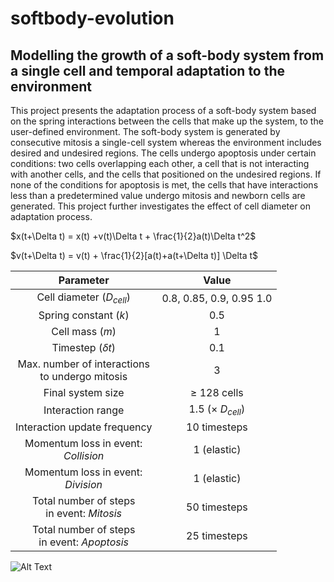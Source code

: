 # softbody-evolution
## **Modelling the growth of a soft-body system from a single cell and temporal adaptation to the environment**

This project presents the adaptation process of a soft-body system based on the spring interactions between the cells that make up the system, to the user-defined environment. The soft-body system is generated by consecutive mitosis a single-cell system whereas the environment includes desired and undesired regions. The cells undergo apoptosis under certain conditions: two cells overlapping each other, a cell that is not interacting with another cells, and the cells that positioned on the undesired regions. If none of the conditions for apoptosis is met, the cells that have interactions less than a predetermined value undergo mitosis and newborn cells are generated. This project further investigates the effect of cell diameter on adaptation process. 


$x(t+\Delta t) = x(t) +v(t)\Delta t + \frac{1}{2}a(t)\Delta t^2$

$v(t+\Delta t) = v(t) + \frac{1}{2}[a(t)+a(t+\Delta t)] \Delta t$

|   Parameter   |     Value     |
| :---: | :---: |
| Cell diameter $(D_{cell})$ | 0.8, 0.85, 0.9, 0.95 1.0  |
| Spring constant $(k)$      | 0.5  |
| Cell mass $(m)$            | 1  |
| Timestep $(\delta t)$      | 0.1 |
| Max. number of interactions<br />to undergo mitosis  | 3 |
| Final system size      | $\geq$ 128 cells  |
| Interaction range      | 1.5 $(\times$ $D_{cell})$  |
| Interaction update frequency       | 10 timesteps  |
| Momentum loss in event:<br />*Collision* | 1 (elastic)  |
| Momentum loss in event:<br />*Division* | 1 (elastic)  |
| Total number of steps<br />in event: *Mitosis* | 50 timesteps  |
| Total number of steps<br />in event: *Apoptosis* | 25 timesteps  |

![Alt Text]([https://media.giphy.com/media/vFKqnCdLPNOKc/giphy.gif](https://media4.giphy.com/media/SZQBPO4NqHkh6wmdXk/giphy.gif))

